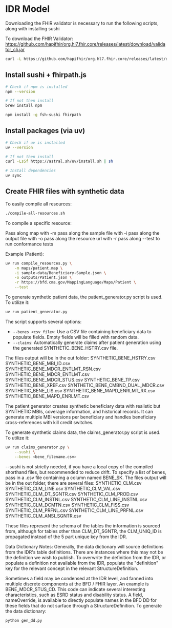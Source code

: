# IDR Model

Downloading the FHIR validator is necessary to run the following scripts, along with installing sushi

To download the FHIR Validator:
https://github.com/hapifhir/org.hl7.fhir.core/releases/latest/download/validator_cli.jar

```sh
curl -L https://github.com/hapifhir/org.hl7.fhir.core/releases/latest/download/validator_cli.jar > validator_cli.jar
```

## Install sushi + fhirpath.js

```sh
# Check if npm is installed
npm --version

# If not then install
brew install npm
```

```sh
npm install -g fsh-sushi fhirpath
```

## Install packages  (via uv)
```sh
# Check if uv is installed
uv --version

# If not then install
curl -LsSf https://astral.sh/uv/install.sh | sh
```

```sh
# Install dependencies 
uv sync
```

## Create FHIR files with synthetic data

To easily compile all resources:

```sh
./compile-all-resources.sh
```

To compile a specific resource:

Pass along map with -m
pass along the sample file with -i
pass along the output file with -o
pass along the resource url with -r
pass along --test to run conformance tests

Example (Patient):

```sh
uv run compile_resources.py \
    -m maps/patient.map \
    -i sample-data/Beneficiary-Sample.json \
    -o outputs/Patient.json \
    -r https://bfd.cms.gov/MappingLanguage/Maps/Patient \
    --test
```

To generate synthetic patient data, the patient_generator.py script is used.
To utilize it:

```sh
uv run patient_generator.py
```

The script supports several options:
- `--benes <csv_file>`: Use a CSV file containing beneficiary data to populate fields. Empty fields will be filled with random data.
- `--claims`: Automatically generate claims after patient generation using the generated SYNTHETIC_BENE_HSTRY.csv file.

The files output will be in the out folder:
SYNTHETIC_BENE_HSTRY.csv
SYNTHETIC_BENE_MBI_ID.csv
SYNTHETIC_BENE_MDCR_ENTLMT_RSN.csv
SYNTHETIC_BENE_MDCR_ENTLMT.csv
SYNTHETIC_BENE_MDCR_STUS.csv
SYNTHETIC_BENE_TP.csv
SYNTHETIC_BENE_XREF.csv
SYNTHETIC_BENE_CMBND_DUAL_MDCR.csv
SYNTHETIC_BENE_LIS.csv
SYNTHETIC_BENE_MAPD_ENRLMT_RX.csv
SYNTHETIC_BENE_MAPD_ENRLMT.csv

The patient generator creates synthetic beneficiary data with realistic but SYNTHETIC MBIs, coverage information, and historical records. It can generate multiple MBI versions per beneficiary and handles beneficiary cross-references with kill credit switches.

To generate synthetic claims data, the claims_generator.py script is used. 
To utilize it:
```sh
uv run claims_generator.py \
    --sushi \
    --benes <bene_filename.csv>
```

--sushi is not strictly needed, if you have a local copy of the compiled shorthand files, but recommended to reduce drift. To specify a list of benes, pass in a .csv file containing a column named BENE_SK. 
The files output will be in the out folder, there are several files:
SYNTHETIC_CLM.csv
SYNTHETIC_CLM_LINE.csv
SYNTHETIC_CLM_VAL.csv
SYNTHETIC_CLM_DT_SGNTR.csv
SYNTHETIC_CLM_PROD.csv
SYNTHETIC_CLM_INSTNL.csv
SYNTHETIC_CLM_LINE_INSTNL.csv
SYNTHETIC_CLM_DCMTN.csv
SYNTHETIC_CLM_FISS.csv
SYNTHETIC_CLM_PRFNL.csv
SYNTHETIC_CLM_LINE_PRFNL.csv
SYNTHETIC_CLM_ANSI_SGNTR.csv

These files represent the schema of the tables the information is sourced from, although for tables other than CLM_DT_SGNTR, the CLM_UNIQ_ID is propagated instead of the 5 part unique key from the IDR.

Data Dictionary Notes:
Generally, the data dictionary will source definitions from the IDR's table definitions. There are instances where this may not be the definition we wish to publish. To overwrite the definition from the IDR, or populate a definition not available from the IDR, populate the "definition" key for the relevant concept in the relevant StructureDefinition. 

Sometimes a field may be condensed at the IDR level, and fanned into multiple discrete components at the BFD / FHIR layer. An example is BENE_MDCR_STUS_CD. This code can indicate several interesting characteristics, such as ESRD status and disability status. A field, nameOverride, is available to directly populate names in the BFD DD for these fields that do not surface through a StructureDefinition. 
To generate the data dictionary:

```sh
python gen_dd.py
```

